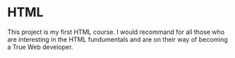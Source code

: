 # HTML

This project is my first HTML course.
I would recommand for all those who are interesting in the HTML fundumentals and are on their way of becoming a True Web developer.
